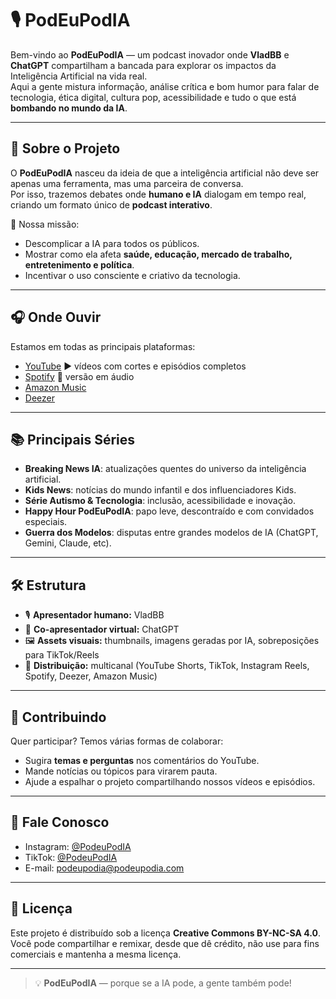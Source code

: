 # 🎙️ PodEuPodIA  

Bem-vindo ao **PodEuPodIA** — um podcast inovador onde **VladBB** e **ChatGPT** compartilham a bancada para explorar os impactos da Inteligência Artificial na vida real.  
Aqui a gente mistura informação, análise crítica e bom humor para falar de tecnologia, ética digital, cultura pop, acessibilidade e tudo o que está **bombando no mundo da IA**.  

---

## 🚀 Sobre o Projeto  

O **PodEuPodIA** nasceu da ideia de que a inteligência artificial não deve ser apenas uma ferramenta, mas uma parceira de conversa.  
Por isso, trazemos debates onde **humano e IA** dialogam em tempo real, criando um formato único de **podcast interativo**.  

🎯 Nossa missão:  
- Descomplicar a IA para todos os públicos.  
- Mostrar como ela afeta **saúde, educação, mercado de trabalho, entretenimento e política**.  
- Incentivar o uso consciente e criativo da tecnologia.  

---

## 🎧 Onde Ouvir  

Estamos em todas as principais plataformas:  

- [YouTube](https://youtube.com/@PodEu_PodIa) ▶️ vídeos com cortes e episódios completos  
- [Spotify](https://spotify.com/show/0SktUnq0wTAFu8MN8Q2Wmq) 🎵 versão em áudio  
- [Amazon Music](https://podcasters.amazon.com/podcasts/72a85356-fdf8-4e00-b0ec-d4bde77e348b)  
- [Deezer](https://www.deezer.com/search/Podeupodia/)  

---

## 📚 Principais Séries  

- **Breaking News IA**: atualizações quentes do universo da inteligência artificial.  
- **Kids News**: notícias do mundo infantil e dos influenciadores Kids.  
- **Série Autismo & Tecnologia**: inclusão, acessibilidade e inovação.  
- **Happy Hour PodEuPodIA**: papo leve, descontraído e com convidados especiais.  
- **Guerra dos Modelos**: disputas entre grandes modelos de IA (ChatGPT, Gemini, Claude, etc).  

---

## 🛠️ Estrutura  

- 🎙️ **Apresentador humano:** VladBB  
- 🤖 **Co-apresentador virtual:** ChatGPT  
- 🖼️ **Assets visuais:** thumbnails, imagens geradas por IA, sobreposições para TikTok/Reels  
- 📲 **Distribuição:** multicanal (YouTube Shorts, TikTok, Instagram Reels, Spotify, Deezer, Amazon Music)  

---

## 🤝 Contribuindo  

Quer participar? Temos várias formas de colaborar:  
- Sugira **temas e perguntas** nos comentários do YouTube.  
- Mande notícias ou tópicos para virarem pauta.  
- Ajude a espalhar o projeto compartilhando nossos vídeos e episódios.  

---

## 📢 Fale Conosco  

- Instagram: [@PodeuPodIA](https://instagram.com)  
- TikTok: [@PodeuPodIA](https://tiktok.com)  
- E-mail: podeupodia@podeupodia.com  

---

## 📜 Licença  

Este projeto é distribuído sob a licença **Creative Commons BY-NC-SA 4.0**.  
Você pode compartilhar e remixar, desde que dê crédito, não use para fins comerciais e mantenha a mesma licença.  

---

> 💡 **PodEuPodIA** — porque se a IA pode, a gente também pode!  
